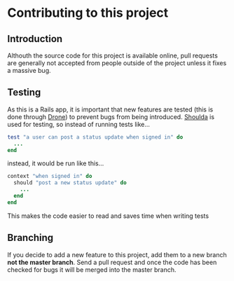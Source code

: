 # Contributing to this project

## Introduction
Althouth the source code for this project is available online, pull requests are generally not accepted from people outside of the project unless it fixes a massive bug.

## Testing
As this is a Rails app, it is important that new features are tested (this is done through [Drone](http://drone.io)) to prevent bugs from being introduced. [Shoulda](https://github.com/thoughtbot/shoulda) is used for testing, so instead of running tests like...

``` ruby
test "a user can post a status update when signed in" do
  ...
end
```
    
instead, it would be run like this...

``` ruby
context "when signed in" do
  should "post a new status update" do
    ...
  end
end
```
    
This makes the code easier to read and saves time when writing tests

## Branching
If you decide to add a new feature to this project, add them to a new branch **not the master branch**. Send a pull request and once the code has been checked for bugs it will be merged into the master branch.